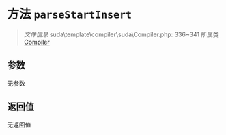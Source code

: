 # 方法 `parseStartInsert`

> *文件信息* suda\template\compiler\suda\Compiler.php: 336~341
> 所属类 [Compiler](../Compiler.md)




## 参数


无参数


## 返回值

无返回值
